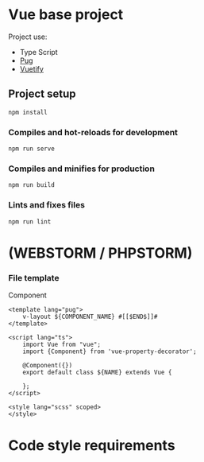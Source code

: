 # Vue base project 

Project use:
 - Type Script
 - [Pug](https://pugjs.org/api/getting-started.html)
 - [Vuetify](https://vuetifyjs.com/ru/getting-started/quick-start)
 
  
## Project setup
```
npm install
```

### Compiles and hot-reloads for development
```
npm run serve
```

### Compiles and minifies for production
```
npm run build
```

### Lints and fixes files
```
npm run lint
```

# (WEBSTORM / PHPSTORM) 

### File template 

Component 
```
<template lang="pug">
    v-layout ${COMPONENT_NAME} #[[$END$]]#
</template>

<script lang="ts">
    import Vue from "vue";
    import {Component} from 'vue-property-decorator';

    @Component({})
    export default class ${NAME} extends Vue {

    };
</script>

<style lang="scss" scoped>
</style>
```


# Code style requirements

